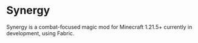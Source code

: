 # Synergy
Synergy is a combat-focused magic mod for Minecraft 1.21.5+ currently in development, using Fabric.

